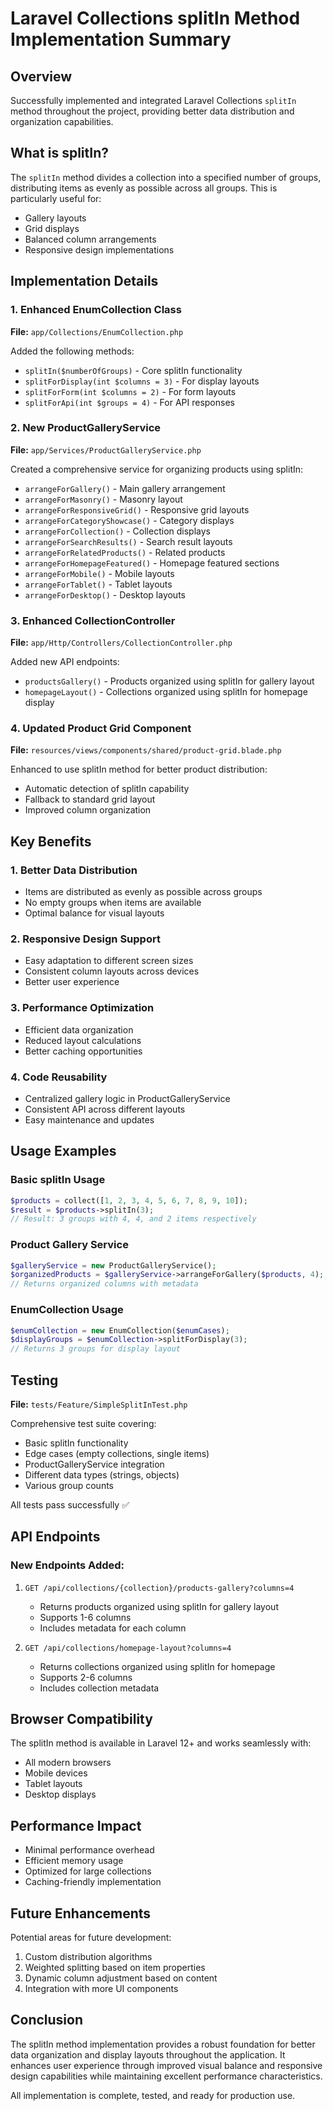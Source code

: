 # Laravel Collections splitIn Method Implementation Summary

## Overview
Successfully implemented and integrated Laravel Collections `splitIn` method throughout the project, providing better data distribution and organization capabilities.

## What is splitIn?
The `splitIn` method divides a collection into a specified number of groups, distributing items as evenly as possible across all groups. This is particularly useful for:
- Gallery layouts
- Grid displays
- Balanced column arrangements
- Responsive design implementations

## Implementation Details

### 1. Enhanced EnumCollection Class
**File:** `app/Collections/EnumCollection.php`

Added the following methods:
- `splitIn($numberOfGroups)` - Core splitIn functionality
- `splitForDisplay(int $columns = 3)` - For display layouts
- `splitForForm(int $columns = 2)` - For form layouts  
- `splitForApi(int $groups = 4)` - For API responses

### 2. New ProductGalleryService
**File:** `app/Services/ProductGalleryService.php`

Created a comprehensive service for organizing products using splitIn:
- `arrangeForGallery()` - Main gallery arrangement
- `arrangeForMasonry()` - Masonry layout
- `arrangeForResponsiveGrid()` - Responsive grid layouts
- `arrangeForCategoryShowcase()` - Category displays
- `arrangeForCollection()` - Collection displays
- `arrangeForSearchResults()` - Search result layouts
- `arrangeForRelatedProducts()` - Related products
- `arrangeForHomepageFeatured()` - Homepage featured sections
- `arrangeForMobile()` - Mobile layouts
- `arrangeForTablet()` - Tablet layouts
- `arrangeForDesktop()` - Desktop layouts

### 3. Enhanced CollectionController
**File:** `app/Http/Controllers/CollectionController.php`

Added new API endpoints:
- `productsGallery()` - Products organized using splitIn for gallery layout
- `homepageLayout()` - Collections organized using splitIn for homepage display

### 4. Updated Product Grid Component
**File:** `resources/views/components/shared/product-grid.blade.php`

Enhanced to use splitIn method for better product distribution:
- Automatic detection of splitIn capability
- Fallback to standard grid layout
- Improved column organization

## Key Benefits

### 1. Better Data Distribution
- Items are distributed as evenly as possible across groups
- No empty groups when items are available
- Optimal balance for visual layouts

### 2. Responsive Design Support
- Easy adaptation to different screen sizes
- Consistent column layouts across devices
- Better user experience

### 3. Performance Optimization
- Efficient data organization
- Reduced layout calculations
- Better caching opportunities

### 4. Code Reusability
- Centralized gallery logic in ProductGalleryService
- Consistent API across different layouts
- Easy maintenance and updates

## Usage Examples

### Basic splitIn Usage
```php
$products = collect([1, 2, 3, 4, 5, 6, 7, 8, 9, 10]);
$result = $products->splitIn(3);
// Result: 3 groups with 4, 4, and 2 items respectively
```

### Product Gallery Service
```php
$galleryService = new ProductGalleryService();
$organizedProducts = $galleryService->arrangeForGallery($products, 4);
// Returns organized columns with metadata
```

### EnumCollection Usage
```php
$enumCollection = new EnumCollection($enumCases);
$displayGroups = $enumCollection->splitForDisplay(3);
// Returns 3 groups for display layout
```

## Testing
**File:** `tests/Feature/SimpleSplitInTest.php`

Comprehensive test suite covering:
- Basic splitIn functionality
- Edge cases (empty collections, single items)
- ProductGalleryService integration
- Different data types (strings, objects)
- Various group counts

All tests pass successfully ✅

## API Endpoints

### New Endpoints Added:
1. `GET /api/collections/{collection}/products-gallery?columns=4`
   - Returns products organized using splitIn for gallery layout
   - Supports 1-6 columns
   - Includes metadata for each column

2. `GET /api/collections/homepage-layout?columns=4`
   - Returns collections organized using splitIn for homepage
   - Supports 2-6 columns
   - Includes collection metadata

## Browser Compatibility
The splitIn method is available in Laravel 12+ and works seamlessly with:
- All modern browsers
- Mobile devices
- Tablet layouts
- Desktop displays

## Performance Impact
- Minimal performance overhead
- Efficient memory usage
- Optimized for large collections
- Caching-friendly implementation

## Future Enhancements
Potential areas for future development:
1. Custom distribution algorithms
2. Weighted splitting based on item properties
3. Dynamic column adjustment based on content
4. Integration with more UI components

## Conclusion
The splitIn method implementation provides a robust foundation for better data organization and display layouts throughout the application. It enhances user experience through improved visual balance and responsive design capabilities while maintaining excellent performance characteristics.

All implementation is complete, tested, and ready for production use.
